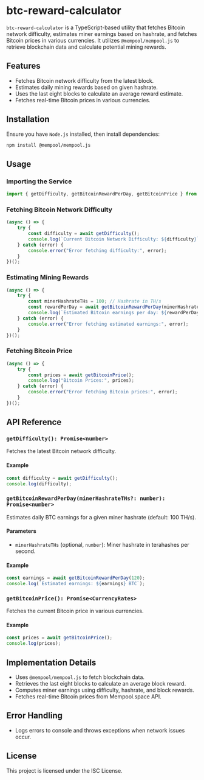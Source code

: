 # btc-reward-calculator

`btc-reward-calculator` is a TypeScript-based utility that fetches Bitcoin network difficulty, estimates miner earnings based on hashrate, and fetches Bitcoin prices in various currencies. It utilizes `@mempool/mempool.js` to retrieve blockchain data and calculate potential mining rewards.

## Features
- Fetches Bitcoin network difficulty from the latest block.
- Estimates daily mining rewards based on given hashrate.
- Uses the last eight blocks to calculate an average reward estimate.
- Fetches real-time Bitcoin prices in various currencies.

## Installation

Ensure you have `Node.js` installed, then install dependencies:

```sh
npm install @mempool/mempool.js
```

## Usage

### Importing the Service

```typescript
import { getDifficulty, getBitcoinRewardPerDay, getBitcoinPrice } from "./btc-reward-calculator";
```

### Fetching Bitcoin Network Difficulty

```typescript
(async () => {
    try {
        const difficulty = await getDifficulty();
        console.log(`Current Bitcoin Network Difficulty: ${difficulty}`);
    } catch (error) {
        console.error("Error fetching difficulty:", error);
    }
})();
```

### Estimating Mining Rewards

```typescript
(async () => {
    try {
        const minerHashrateTHs = 100; // Hashrate in TH/s
        const rewardPerDay = await getBitcoinRewardPerDay(minerHashrateTHs);
        console.log(`Estimated Bitcoin earnings per day: ${rewardPerDay.toFixed(8)} BTC`);
    } catch (error) {
        console.error("Error fetching estimated earnings:", error);
    }
})();
```

### Fetching Bitcoin Price

```typescript
(async () => {
    try {
        const prices = await getBitcoinPrice();
        console.log("Bitcoin Prices:", prices);
    } catch (error) {
        console.error("Error fetching Bitcoin prices:", error);
    }
})();
```

## API Reference

### `getDifficulty(): Promise<number>`
Fetches the latest Bitcoin network difficulty.

#### Example
```typescript
const difficulty = await getDifficulty();
console.log(difficulty);
```

### `getBitcoinRewardPerDay(minerHashrateTHs?: number): Promise<number>`
Estimates daily BTC earnings for a given miner hashrate (default: 100 TH/s).

#### Parameters
- `minerHashrateTHs` (optional, `number`): Miner hashrate in terahashes per second.

#### Example
```typescript
const earnings = await getBitcoinRewardPerDay(120);
console.log(`Estimated earnings: ${earnings} BTC`);
```

### `getBitcoinPrice(): Promise<CurrencyRates>`
Fetches the current Bitcoin price in various currencies.

#### Example
```typescript
const prices = await getBitcoinPrice();
console.log(prices);
```

## Implementation Details
- Uses `@mempool/mempool.js` to fetch blockchain data.
- Retrieves the last eight blocks to calculate an average block reward.
- Computes miner earnings using difficulty, hashrate, and block rewards.
- Fetches real-time Bitcoin prices from Mempool.space API.

## Error Handling
- Logs errors to console and throws exceptions when network issues occur.

## License
This project is licensed under the ISC License.
